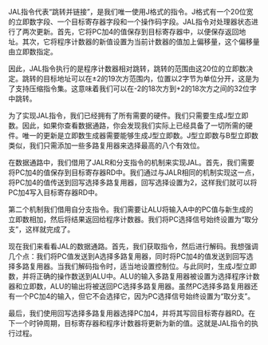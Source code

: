 
JAL指令代表“跳转并链接”，是我们唯一使用J格式的指令。J格式有一个20位宽的立即数字段、一个目标寄存器字段和一个操作码字段。JAL指令对处理器状态进行了两次更新。首先，它将PC加4的值保存到目标寄存器中，以便保存返回地址。其次，它将程序计数器的新值设置为当前计数器的值加上偏移量，这个偏移量由立即数指定。

因此，JAL指令执行的是程序计数器相对跳转，跳转的范围由这20位的立即数决定。跳转的目标地址可以在±2的19次方范围内，位置以2字节为单位分开，这是为了支持压缩指令集。这意味着我们可以在-2的18次方到+2的18次方之间的32位字中跳转。

为了实现JAL指令，我们已经拥有了所有需要的硬件。我们只需要生成J型立即数。因此，如果你查看数据通路，你会发现我们实际上已经具备了一切所需的硬件。唯一的更新是立即数生成器需要能够生成J型立即数。J型立即数与B型立即数类似，我们只需添加一些多路复用器来选择最高的八个有效位。

在数据通路中，我们借用了JALR和分支指令的机制来实现JAL。首先，我们需要将PC加4的值保存到目标寄存器RD中。我们通过与JALR相同的机制实现这一点，将PC加4的值传送到回写选择多路复用器，回写选择设置为2，这样我们就可以将PC加4写入目标寄存器RD中。

第二个机制我们借用自分支指令。我们需要让ALU将输入A中的PC值与新生成的立即数相加，然后将结果返回给程序计数器。我们将PC选择信号始终设置为“取分支”，这样就完成了。

现在我们来看看JAL的数据通路。首先，我们获取指令，然后进行解码。我想强调几个点：我们将PC值发送到A选择多路复用器，同时将PC加4的值发送到回写选择多路复用器。当我们解码指令时，适当地设置控制位。与此同时，生成J型立即数，并将正确的操作数送到ALU中。ALU的输入多路复用器被设置为选择程序计数器和立即数，ALU的输出将被送回PC选择多路复用器。虽然PC选择多路复用器还有一个PC加4的输入，但它不会选择它，因为PC选择信号始终设置为“取分支”。

最后，我们使用回写选择多路复用器选择PC加4，并将其写回目标寄存器RD。在下一个时钟周期，目标寄存器和程序计数器将更新为新的值。这就是JAL指令的执行过程。
